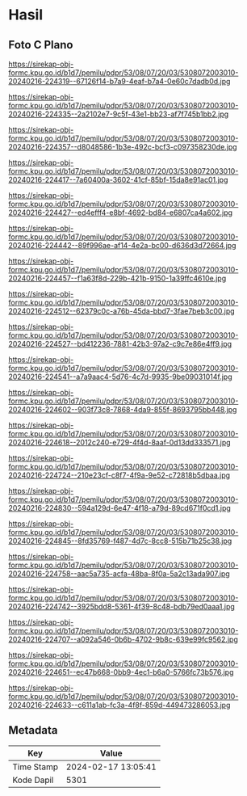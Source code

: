 # Hasil

## Foto C Plano

https://sirekap-obj-formc.kpu.go.id/b1d7/pemilu/pdpr/53/08/07/20/03/5308072003010-20240216-224319--67126f14-b7a9-4eaf-b7a4-0e60c7dadb0d.jpg

https://sirekap-obj-formc.kpu.go.id/b1d7/pemilu/pdpr/53/08/07/20/03/5308072003010-20240216-224335--2a2102e7-9c5f-43e1-bb23-af7f745b1bb2.jpg

https://sirekap-obj-formc.kpu.go.id/b1d7/pemilu/pdpr/53/08/07/20/03/5308072003010-20240216-224357--d8048586-1b3e-492c-bcf3-c097358230de.jpg

https://sirekap-obj-formc.kpu.go.id/b1d7/pemilu/pdpr/53/08/07/20/03/5308072003010-20240216-224417--7a60400a-3602-41cf-85bf-15da8e91ac01.jpg

https://sirekap-obj-formc.kpu.go.id/b1d7/pemilu/pdpr/53/08/07/20/03/5308072003010-20240216-224427--ed4efff4-e8bf-4692-bd84-e6807ca4a602.jpg

https://sirekap-obj-formc.kpu.go.id/b1d7/pemilu/pdpr/53/08/07/20/03/5308072003010-20240216-224442--89f996ae-af14-4e2a-bc00-d636d3d72664.jpg

https://sirekap-obj-formc.kpu.go.id/b1d7/pemilu/pdpr/53/08/07/20/03/5308072003010-20240216-224457--f1a63f8d-229b-421b-9150-1a39ffc4610e.jpg

https://sirekap-obj-formc.kpu.go.id/b1d7/pemilu/pdpr/53/08/07/20/03/5308072003010-20240216-224512--62379c0c-a76b-45da-bbd7-3fae7beb3c00.jpg

https://sirekap-obj-formc.kpu.go.id/b1d7/pemilu/pdpr/53/08/07/20/03/5308072003010-20240216-224527--bd412236-7881-42b3-97a2-c9c7e86e4ff9.jpg

https://sirekap-obj-formc.kpu.go.id/b1d7/pemilu/pdpr/53/08/07/20/03/5308072003010-20240216-224541--a7a9aac4-5d76-4c7d-9935-9be09031014f.jpg

https://sirekap-obj-formc.kpu.go.id/b1d7/pemilu/pdpr/53/08/07/20/03/5308072003010-20240216-224602--903f73c8-7868-4da9-855f-8693795bb448.jpg

https://sirekap-obj-formc.kpu.go.id/b1d7/pemilu/pdpr/53/08/07/20/03/5308072003010-20240216-224618--2012c240-e729-4f4d-8aaf-0d13dd333571.jpg

https://sirekap-obj-formc.kpu.go.id/b1d7/pemilu/pdpr/53/08/07/20/03/5308072003010-20240216-224724--210e23cf-c8f7-4f9a-9e52-c72818b5dbaa.jpg

https://sirekap-obj-formc.kpu.go.id/b1d7/pemilu/pdpr/53/08/07/20/03/5308072003010-20240216-224830--594a129d-6e47-4f18-a79d-89cd671f0cd1.jpg

https://sirekap-obj-formc.kpu.go.id/b1d7/pemilu/pdpr/53/08/07/20/03/5308072003010-20240216-224845--8fd35769-f487-4d7c-8cc8-515b71b25c38.jpg

https://sirekap-obj-formc.kpu.go.id/b1d7/pemilu/pdpr/53/08/07/20/03/5308072003010-20240216-224758--aac5a735-acfa-48ba-8f0a-5a2c13ada907.jpg

https://sirekap-obj-formc.kpu.go.id/b1d7/pemilu/pdpr/53/08/07/20/03/5308072003010-20240216-224742--3925bdd8-5361-4f39-8c48-bdb79ed0aaa1.jpg

https://sirekap-obj-formc.kpu.go.id/b1d7/pemilu/pdpr/53/08/07/20/03/5308072003010-20240216-224707--a092a546-0b6b-4702-9b8c-639e99fc9562.jpg

https://sirekap-obj-formc.kpu.go.id/b1d7/pemilu/pdpr/53/08/07/20/03/5308072003010-20240216-224651--ec47b668-0bb9-4ec1-b6a0-5766fc73b576.jpg

https://sirekap-obj-formc.kpu.go.id/b1d7/pemilu/pdpr/53/08/07/20/03/5308072003010-20240216-224633--c611a1ab-fc3a-4f8f-859d-449473286053.jpg


## Metadata

| Key        | Value               |
| ---------- | ------------------- |
| Time Stamp | 2024-02-17 13:05:41 |
| Kode Dapil | 5301                |



